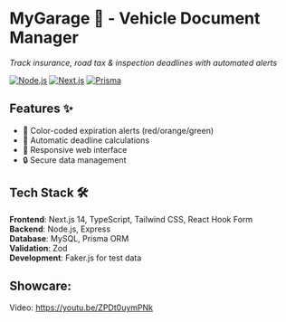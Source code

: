 # MyGarage 🚗 - Vehicle Document Manager  
_Track insurance, road tax & inspection deadlines with automated alerts_

[![Node.js](https://img.shields.io/badge/Node.js-18-green)](https://nodejs.org/)
[![Next.js](https://img.shields.io/badge/Next.js-14-blue)](https://nextjs.org/)
[![Prisma](https://img.shields.io/badge/Prisma-5-orange)](https://prisma.io/)

## Features ✨

- 🚨 Color-coded expiration alerts (red/orange/green)
- 📅 Automatic deadline calculations  
- 📱 Responsive web interface
- 🔒 Secure data management

## Tech Stack 🛠️

**Frontend**: Next.js 14, TypeScript, Tailwind CSS, React Hook Form  
**Backend**: Node.js, Express  
**Database**: MySQL, Prisma ORM  
**Validation**: Zod  
**Development**: Faker.js for test data

## Showcare:

Video: https://youtu.be/ZPDt0uymPNk
